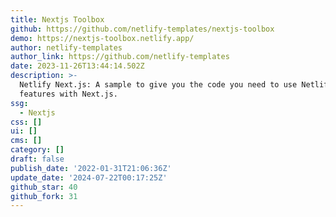 ```yaml
---
title: Nextjs Toolbox
github: https://github.com/netlify-templates/nextjs-toolbox
demo: https://nextjs-toolbox.netlify.app/
author: netlify-templates
author_link: https://github.com/netlify-templates
date: 2023-11-26T13:44:14.502Z
description: >-
  Netlify Next.js: A sample to give you the code you need to use Netlify
  features with Next.js.
ssg:
  - Nextjs
css: []
ui: []
cms: []
category: []
draft: false
publish_date: '2022-01-31T21:06:36Z'
update_date: '2024-07-22T00:17:25Z'
github_star: 40
github_fork: 31
---
```

